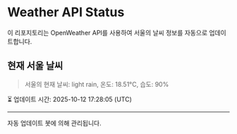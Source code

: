 
# Weather API Status

이 리포지토리는 OpenWeather API를 사용하여 서울의 날씨 정보를 자동으로 업데이트합니다.

## 현재 서울 날씨
> 서울의 현재 날씨: light rain, 온도: 18.51°C, 습도: 90%

⏳ 업데이트 시간: 2025-10-12 17:28:05 (UTC)

---
자동 업데이트 봇에 의해 관리됩니다.
